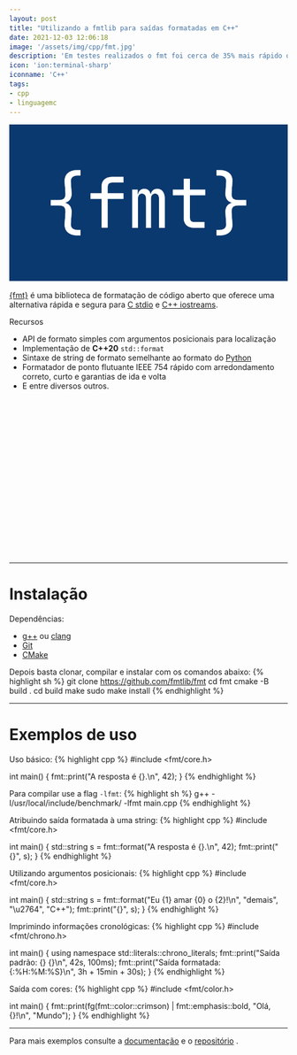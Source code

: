 ```yaml
---
layout: post
title: "Utilizando a fmtlib para saídas formatadas em C++"
date: 2021-12-03 12:06:18
image: '/assets/img/cpp/fmt.jpg'
description: 'Em testes realizados o fmt foi cerca de 35% mais rápido que o printf do C e o std::cout do C++ .'
icon: 'ion:terminal-sharp'
iconname: 'C++'
tags:
- cpp
- linguagemc
---
```


![Utilizando a fmtlib para saídas formatadas em C++](/assets/img/cpp/fmt.jpg)

[{fmt}](https://github.com/fmtlib/fmt) é uma biblioteca de formatação de código aberto que oferece uma alternativa rápida e segura para [C stdio](https://terminalroot.com.br/tags#linguagemc) e [C++ iostreams](https://terminalroot.com.br/cpp).

Recursos
+ API de formato simples com argumentos posicionais para localização
+ Implementação de **C++20** `std::format`
+ Sintaxe de string de formato semelhante ao formato do [Python](https://terminalroot.com.br/tags#python)
+ Formatador de ponto flutuante IEEE 754 rápido com arredondamento correto, curto e garantias de ida e volta
+ E entre diversos outros.


<!-- QUADRADO -->
<script async src="//pagead2.googlesyndication.com/pagead/js/adsbygoogle.js"></script>
<ins class="adsbygoogle"
style="display:inline-block;width:336px;height:280px"
data-ad-client="ca-pub-2838251107855362"
data-ad-slot="5351066970"></ins>
<script>
(adsbygoogle = window.adsbygoogle || []).push({});
</script>

---

# Instalação 

Dependências:
+ [g++](https://terminalroot.com.br/2019/12/gcc-vs-llvm-qual-e-o-melhor-compilador.html) ou [clang](https://terminalroot.com.br/2019/12/gcc-vs-llvm-qual-e-o-melhor-compilador.html)
+ [Git](https://terminalroot.com.br/git)
+ [CMake](https://terminalroot.com.br/2019/12/como-compilar-seus-programas-com-cmake.html)

Depois basta clonar, compilar e instalar com os comandos abaixo:
{% highlight sh %}
git clone https://github.com/fmtlib/fmt
cd fmt
cmake -B build .
cd build
make
sudo make install
{% endhighlight %}

---

# Exemplos de uso

Uso básico:
{% highlight cpp %}
#include <fmt/core.h>

int main() {
  fmt::print("A resposta é {}.\n", 42);
}
{% endhighlight %}

Para compilar use a flag `-lfmt`:
{% highlight sh %}
g++ -I/usr/local/include/benchmark/ -lfmt main.cpp
{% endhighlight %}

Atribuindo saída formatada à uma string:
{% highlight cpp %}
#include <fmt/core.h>

int main() {
  std::string s = fmt::format("A resposta é {}.\n", 42);
  fmt::print("{}", s);
}
{% endhighlight %}

Utilizando argumentos posicionais:
{% highlight cpp %}
#include <fmt/core.h>

int main() {
  std::string s = fmt::format("Eu {1} amar {0} o {2}!\n", "demais", "\u2764", "C++");
  fmt::print("{}", s);
}
{% endhighlight %}

Imprimindo informações cronológicas:
{% highlight cpp %}
#include <fmt/chrono.h>

int main() {
  using namespace std::literals::chrono_literals;
  fmt::print("Saída padrão: {} {}\n", 42s, 100ms);
  fmt::print("Saída formatada: {:%H:%M:%S}\n", 3h + 15min + 30s);
}
{% endhighlight %}

Saída com cores:
{% highlight cpp %}
#include <fmt/color.h>

int main() {
  fmt::print(fg(fmt::color::crimson) | fmt::emphasis::bold,
             "Olá, {}!\n", "Mundo");
}
{% endhighlight %}


<!-- RETANGULO LARGO 2 -->
<script async src="//pagead2.googlesyndication.com/pagead/js/adsbygoogle.js"></script>
<ins class="adsbygoogle"
style="display:block; text-align:center;"
data-ad-layout="in-article"
data-ad-format="fluid"
data-ad-client="ca-pub-2838251107855362"
data-ad-slot="8549252987"></ins>
<script>
(adsbygoogle = window.adsbygoogle || []).push({});
</script>

---

Para mais exemplos consulte a [documentação](https://fmt.dev/) e o [repositório](https://github.com/fmtlib/fmt) .

<!--
Install the project...
-- Install configuration: "Release"
-- Installing: /usr/local/lib64/libbenchmark.so.1.5.0
-- Installing: /usr/local/lib64/libbenchmark.so.1
-- Installing: /usr/local/lib64/libbenchmark.so
-- Installing: /usr/local/lib64/libbenchmark_main.so.1.5.0
-- Installing: /usr/local/lib64/libbenchmark_main.so.1
-- Set runtime path of "/usr/local/lib64/libbenchmark_main.so.1.5.0" to ""
-- Installing: /usr/local/lib64/libbenchmark_main.so
-- Installing: /usr/local/include/benchmark
-- Installing: /usr/local/include/benchmark/benchmark.h
-- Installing: /usr/local/lib64/cmake/benchmark/benchmarkConfig.cmake
-- Installing: /usr/local/lib64/cmake/benchmark/benchmarkConfigVersion.cmake
-- Installing: /usr/local/lib64/pkgconfig/benchmark.pc
-- Installing: /usr/local/lib64/cmake/benchmark/benchmarkTargets.cmake
-- Installing: /usr/local/lib64/cmake/benchmark/benchmarkTargets-release.cmake
-->




